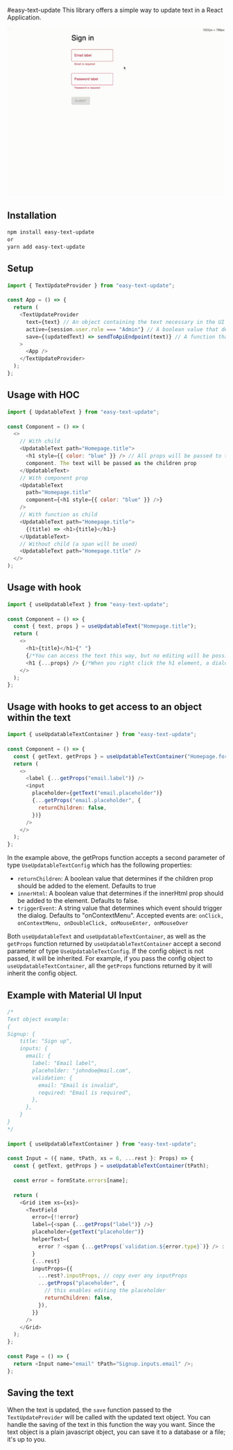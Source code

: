 #easy-text-update
This library offers a simple way to update text in a React Application.

![gif](media/demo.gif)

## Installation

```bash
npm install easy-text-update
or
yarn add easy-text-update
```

## Setup

```javascript
import { TextUpdateProvider } from "easy-text-update";

const App = () => {
  return (
    <TextUpdateProvider
      text={text} // An object containing the text necessary in the UI
      active={session.user.role === "Admin"} // A boolean value that determines if the text should be updatable
      save={(updatedText) => sendToApiEndpoint(text)} // A function that will be called when the text is updated. You can handle the saving of the text here
    >
      <App />
    </TextUpdateProvider>
  );
};
```

## Usage with HOC

```javascript
import { UpdatableText } from "easy-text-update";

const Component = () => (
  <>
    // With child
    <UpdatableText path="Homepage.title">
      <h1 style={{ color: "blue" }} /> // All props will be passed to the child
      component. The text will be passed as the children prop
    </UpdatableText>
    // With component prop
    <UpdatableText
      path="Homepage.title"
      component={<h1 style={{ color: "blue" }} />}
    />
    // With function as child
    <UpdatableText path="Homepage.title">
      {(title) => <h1>{title}</h1>}
    </UpdatableText>
    // Without child (a span will be used)
    <UpdatableText path="Homepage.title" />
  </>
);
```

## Usage with hook

```javascript
import { useUpdatableText } from "easy-text-update";

const Component = () => {
  const { text, props } = useUpdatableText("Homepage.title");
  return (
    <>
      <h1>{title}</h1>{" "}
      {/*You can access the text this way, but no editing will be possible*/}
      <h1 {...props} /> {/*When you right click the h1 element, a dialog will open to edit the text*/}
    </>
  );
};
```

## Usage with hooks to get access to an object within the text

```javascript
import { useUpdatableTextContainer } from "easy-text-update";

const Component = () => {
  const { getText, getProps } = useUpdatableTextContainer("Homepage.form");
  return (
    <>
      <label {...getProps("email.label")} />
      <input
        placeholder={getText("email.placeholder")}
        {...getProps("email.placeholder", {
          returnChildren: false,
        })}
      />
    </>
  );
};
```

In the example above, the getProps function accepts a second parameter of type `UseUpdatableTextConfig` which has the following properties:

- `returnChildren`: A boolean value that determines if the children prop should be added to the element. Defaults to true
- `innerHtml`: A boolean value that determines if the innerHtml prop should be added to the element. Defaults to false.
- `triggerEvent`: A string value that determines which event should trigger the dialog. Defaults to "onContextMenu". Accepted events are: `onClick, onContextMenu, onDoubleClick, onMouseEnter, onMouseOver`

Both `useUpdatableText` and `useUpdatableTextContainer`, as well as the `getProps` function returned by `useUpdatableTextContainer` accept a second parameter of type `UseUpdatableTextConfig`.
If the config object is not passed, it will be inherited.
For example, if you pass the config object to `useUpdatableTextContainer`, all the `getProps` functions returned by it will inherit the config object.

## Example with Material UI Input

```javascript
/*
Text object example:
{
Signup: {
    title: "Sign up",
    inputs: {
      email: {
        label: "Email label",
        placeholder: "johndoe@mail.com",
        validation: {
          email: "Email is invalid",
          required: "Email is required",
        },
      },
    }
}
*/

import { useUpdatableTextContainer } from "easy-text-update";

const Input = ({ name, tPath, xs = 6, ...rest }: Props) => {
  const { getText, getProps } = useUpdatableTextContainer(tPath);

  const error = formState.errors[name];

  return (
    <Grid item xs={xs}>
      <TextField
        error={!!error}
        label={<span {...getProps("label")} />}
        placeholder={getText("placeholder")}
        helperText={
          error ? <span {...getProps(`validation.${error.type}`)} /> : undefined
        }
        {...rest}
        inputProps={{
          ...rest?.inputProps, // copy over any inputProps
          ...getProps("placeholder", {
            // this enables editing the placeholder
            returnChildren: false,
          }),
        }}
      />
    </Grid>
  );
};

const Page = () => {
  return <Input name="email" tPath="Signup.inputs.email" />;
};
```

## Saving the text

When the text is updated, the `save` function passed to the `TextUpdateProvider` will be called with the updated text object.
You can handle the saving of the text in this function the way you want. Since the text object is a plain javascript object, you can save it to a database or a file; it's up to you.

